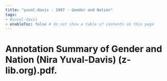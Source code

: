 ```yaml
---
title: "yuval-davis - 1997 - Gender and Nation"
tags: 
- #yuval-davis   
- enableToc: false # do not show a table of contents on this page
---
```



# Annotation Summary of Gender and Nation (Nira Yuval-Davis) (z-lib.org).pdf.
